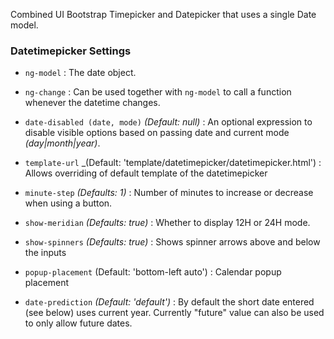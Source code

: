 Combined UI Bootstrap Timepicker and Datepicker that uses a single Date model.

### Datetimepicker Settings ###

 * `ng-model`
 	:
 	The date object.

 * `ng-change`
 	:
 	Can be used together with `ng-model` to call a function whenever the datetime changes.

 * `date-disabled (date, mode)`
 	_(Default: null)_ :
 	An optional expression to disable visible options based on passing date and current mode _(day|month|year)_.

 * `template-url`
  _(Default: 'template/datetimepicker/datetimepicker.html') :
  Allows overriding of default template of the datetimepicker
 
 * `minute-step`
 	_(Defaults: 1)_ :
 	 Number of minutes to increase or decrease when using a button.

 * `show-meridian`
 	_(Defaults: true)_ :
 	Whether to display 12H or 24H mode.

 * `show-spinners`
    _(Defaults: true)_ :
     Shows spinner arrows above and below the inputs

 * `popup-placement`
  (Default: 'bottom-left auto') :
  Calendar popup placement

 * `date-prediction`
  *(Default: 'default')* :
  By default the short date entered (see below) uses current year. Currently "future" value can also be used to only allow future dates.